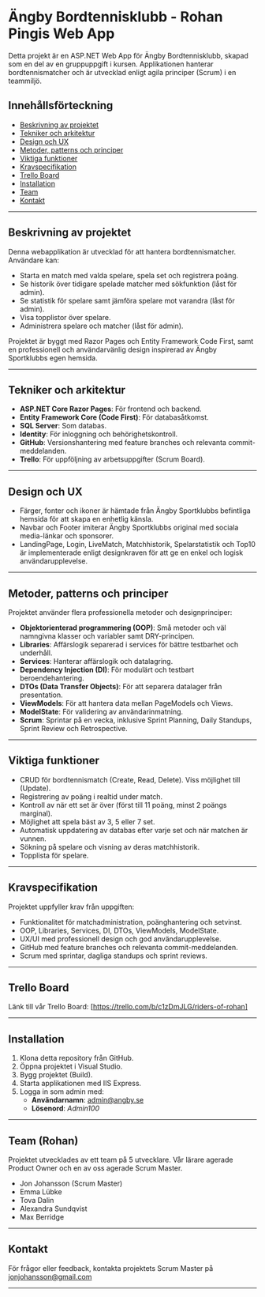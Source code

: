 # Ängby Bordtennisklubb - Rohan Pingis Web App

Detta projekt är en ASP.NET Web App för Ängby Bordtennisklubb, skapad som en del av en gruppuppgift i kursen. Applikationen hanterar bordtennismatcher och är utvecklad enligt agila principer (Scrum) i en teammiljö.

## Innehållsförteckning
- [Beskrivning av projektet](#beskrivning-av-projektet)
- [Tekniker och arkitektur](#tekniker-och-arkitektur)
- [Design och UX](#design-och-ux)
- [Metoder, patterns och principer](#metoder-patterns-och-principer)
- [Viktiga funktioner](#viktiga-funktioner)
- [Kravspecifikation](#kravspecifikation)
- [Trello Board](#trello-board)
- [Installation](#installation)
- [Team](#team)
- [Kontakt](#kontakt)

---

## Beskrivning av projektet

Denna webapplikation är utvecklad för att hantera bordtennismatcher. Användare kan:
- Starta en match med valda spelare, spela set och registrera poäng.
- Se historik över tidigare spelade matcher med sökfunktion (låst för admin).
- Se statistik för spelare samt jämföra spelare mot varandra (låst för admin).
- Visa topplistor över spelare.
- Administrera spelare och matcher (låst för admin).

Projektet är byggt med Razor Pages och Entity Framework Code First, samt en professionell och användarvänlig design inspirerad av Ängby Sportklubbs egen hemsida.

---

## Tekniker och arkitektur

- **ASP.NET Core Razor Pages**: För frontend och backend.
- **Entity Framework Core (Code First)**: För databasåtkomst.
- **SQL Server**: Som databas.
- **Identity**: För inloggning och behörighetskontroll.
- **GitHub**: Versionshantering med feature branches och relevanta commit-meddelanden.
- **Trello**: För uppföljning av arbetsuppgifter (Scrum Board).

---

## Design och UX

- Färger, fonter och ikoner är hämtade från Ängby Sportklubbs befintliga hemsida för att skapa en enhetlig känsla.
- Navbar och Footer imiterar Ängby Sportklubbs original med sociala media-länkar och sponsorer.
- LandingPage, Login, LiveMatch, Matchhistorik, Spelarstatistik och Top10 är implementerade enligt designkraven för att ge en enkel och logisk användarupplevelse.

---

## Metoder, patterns och principer

Projektet använder flera professionella metoder och designprinciper:

- **Objektorienterad programmering (OOP)**: Små metoder och väl namngivna klasser och variabler samt DRY-principen.
- **Libraries**: Affärslogik separerad i services för bättre testbarhet och underhåll.
- **Services**: Hanterar affärslogik och datalagring.
- **Dependency Injection (DI)**: För modulärt och testbart beroendehantering.
- **DTOs (Data Transfer Objects)**: För att separera datalager från presentation.
- **ViewModels**: För att hantera data mellan PageModels och Views.
- **ModelState**: För validering av användarinmatning.
- **Scrum**: Sprintar på en vecka, inklusive Sprint Planning, Daily Standups, Sprint Review och Retrospective.

---

## Viktiga funktioner

- CRUD för bordtennismatch (Create, Read, Delete). Viss möjlighet till (Update).
- Registrering av poäng i realtid under match.
- Kontroll av när ett set är över (först till 11 poäng, minst 2 poängs marginal).
- Möjlighet att spela bäst av 3, 5 eller 7 set.
- Automatisk uppdatering av databas efter varje set och när matchen är vunnen.
- Sökning på spelare och visning av deras matchhistorik.
- Topplista för spelare.

---

## Kravspecifikation

Projektet uppfyller krav från uppgiften:
- Funktionalitet för matchadministration, poänghantering och setvinst.
- OOP, Libraries, Services, DI, DTOs, ViewModels, ModelState.
- UX/UI med professionell design och god användarupplevelse.
- GitHub med feature branches och relevanta commit-meddelanden.
- Scrum med sprintar, dagliga standups och sprint reviews.

---

## Trello Board

Länk till vår Trello Board: [https://trello.com/b/c1zDmJLG/riders-of-rohan]

---

## Installation

1. Klona detta repository från GitHub.
2. Öppna projektet i Visual Studio.
3. Bygg projektet (Build).
4. Starta applikationen med IIS Express.
5. Logga in som admin med:
   - **Användarnamn**: admin@angby.se
   - **Lösenord**: *Admin100*

---

## Team (Rohan)

Projektet utvecklades av ett team på 5 utvecklare. Vår lärare agerade Product Owner och en av oss agerade Scrum Master.
- Jon Johansson (Scrum Master)
- Emma Lübke
- Tova Dalin
- Alexandra Sundqvist
- Max Berridge

---

## Kontakt

För frågor eller feedback, kontakta projektets Scrum Master på jonjohansson@gmail.com

---

